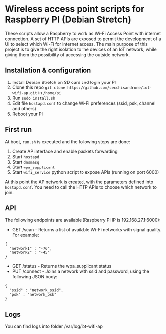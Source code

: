 # Wireless access point scripts for Raspberry PI (Debian Stretch)
These scripts allow a Raspberry to work as Wi-Fi Access Point with internet connection. 
A set of HTTP APIs are exposed to permit the development of a UI to select which Wi-Fi for internet access.
The main purpose of this project is to give the right isolation to the devices of an IoT network, while giving them the possibility of accessing the outside network.

## Installation & configuration

1. Install Debian Stretch on SD card and login your PI
2. Clone this repo `git clone https://github.com/cecchisandrone/iot-wifi-ap.git` in `/home/pi`
3. Run `sudo install.sh`
4. Edit file `hostapd.conf` to change Wi-Fi preferences (ssid, psk, channel and others)
5. Reboot your PI

## First run
At boot, `run.sh` is executed and the following steps are done:
1. Create AP interface and enable packets forwarding
2. Start `hostapd`
3. Start `dnsmasq`
4. Start `wpa_supplicant`
5. Start `wifi_service` python script to expose APIs (running on port 6000)

At this point the AP network is created, with the parameters defined into `hostapd.conf`. 
You need to call the HTTP APIs to choose which network to join.

## API
The following endpoints are available (Raspberry Pi IP is 192.168.27.1:6000):

- GET /scan - Returns a list of available Wi-Fi networks with signal quality. For example: 
````
{
  "network1" : "-76",
  "network2" : "-45"
}

````
- GET /status - Returns the wpa_supplicant status
- PUT /connect - Joins a network with ssid and password, using the following JSON body:
````
{
  "ssid" : "network_ssid",
  "psk" : "network_psk"
}

````

## Logs
You can find logs into folder /var/log/iot-wifi-ap


